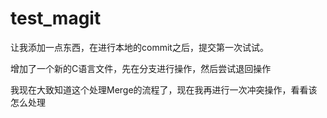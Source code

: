 # test_magit

让我添加一点东西，在进行本地的commit之后，提交第一次试试。

增加了一个新的C语言文件，先在分支进行操作，然后尝试退回操作

我现在大致知道这个处理Merge的流程了，现在我再进行一次冲突操作，看看该怎么处理
